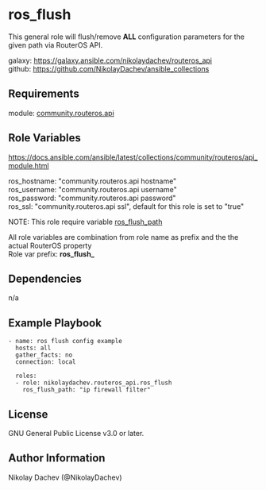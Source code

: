 ros_flush
=========

This general role will flush/remove **ALL** configuration parameters for the given path via RouterOS API.  

galaxy: https://galaxy.ansible.com/nikolaydachev/routeros_api  
github: https://github.com/NikolayDachev/ansible_collections  

Requirements
------------

module: [community.routeros.api](https://galaxy.ansible.com/community/routeros)  

Role Variables
--------------

https://docs.ansible.com/ansible/latest/collections/community/routeros/api_module.html  

ros_hostname: "community.routeros.api hostname"  
ros_username: "community.routeros.api username"  
ros_password: "community.routeros.api password"  
ros_ssl: "community.routeros.api ssl", default for this role is set to "true"  

NOTE: This role require variable [ros_flush_path](https://docs.ansible.com/ansible/latest/collections/community/network/routeros_api_module.html#parameter-path)  

All role variables are combination from role name as prefix and the the actual RouterOS property   
Role var prefix: **ros_flush_**  

Dependencies
------------

n/a

Example Playbook
----------------
```
- name: ros flush config example
  hosts: all
  gather_facts: no
  connection: local

  roles:
  - role: nikolaydachev.routeros_api.ros_flush
    ros_flush_path: "ip firewall filter"
```
License
-------

GNU General Public License v3.0 or later.

Author Information
------------------

Nikolay Dachev (@NikolayDachev)